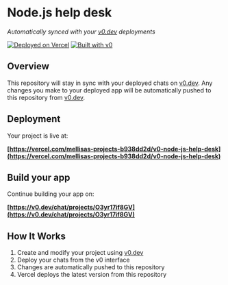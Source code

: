 # Node.js help desk

*Automatically synced with your [v0.dev](https://v0.dev) deployments*

[![Deployed on Vercel](https://img.shields.io/badge/Deployed%20on-Vercel-black?style=for-the-badge&logo=vercel)](https://vercel.com/mellisas-projects-b938dd2d/v0-node-js-help-desk)
[![Built with v0](https://img.shields.io/badge/Built%20with-v0.dev-black?style=for-the-badge)](https://v0.dev/chat/projects/O3yr17if8GV)

## Overview

This repository will stay in sync with your deployed chats on [v0.dev](https://v0.dev).
Any changes you make to your deployed app will be automatically pushed to this repository from [v0.dev](https://v0.dev).

## Deployment

Your project is live at:

**[https://vercel.com/mellisas-projects-b938dd2d/v0-node-js-help-desk](https://vercel.com/mellisas-projects-b938dd2d/v0-node-js-help-desk)**

## Build your app

Continue building your app on:

**[https://v0.dev/chat/projects/O3yr17if8GV](https://v0.dev/chat/projects/O3yr17if8GV)**

## How It Works

1. Create and modify your project using [v0.dev](https://v0.dev)
2. Deploy your chats from the v0 interface
3. Changes are automatically pushed to this repository
4. Vercel deploys the latest version from this repository